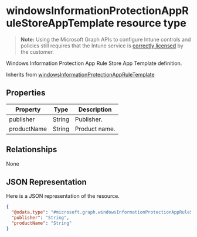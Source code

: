﻿# windowsInformationProtectionAppRuleStoreAppTemplate resource type

> **Note:** Using the Microsoft Graph APIs to configure Intune controls and policies still requires that the Intune service is [correctly licensed](https://go.microsoft.com/fwlink/?linkid=839381) by the customer.

Windows Information Protection App Rule Store App Template definition.

Inherits from [windowsInformationProtectionAppRuleTemplate](../resources/intune_deviceconfig_windowsinformationprotectionappruletemplate.md)

## Properties
|Property|Type|Description|
|---|---|---|
|publisher|String|Publisher.|
|productName|String|Product name.|

## Relationships
None
## JSON Representation
Here is a JSON representation of the resource.
<!-- {
  "blockType": "resource",
  "keyProperty": "id",
  "@odata.type": "microsoft.graph.windowsInformationProtectionAppRuleStoreAppTemplate"
}
-->
```json
{
  "@odata.type": "#microsoft.graph.windowsInformationProtectionAppRuleStoreAppTemplate",
  "publisher": "String",
  "productName": "String"
}
```



